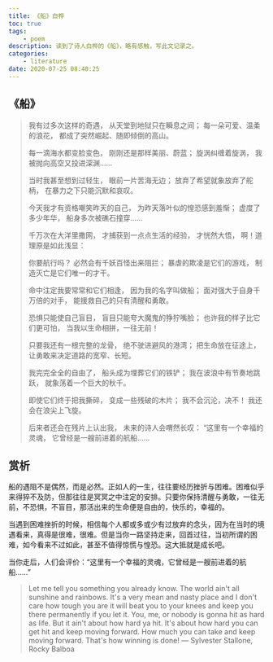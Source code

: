 ```yaml
---
title: 《船》白桦
toc: true
tags:
    - poem
description: 读到了诗人白桦的《船》，略有感触，写此文记录之。
categories:
    - literature
date: 2020-07-25 08:40:25
---
```


## 《船》

> 我有过多次这样的奇遇，
> 从天堂到地狱只在瞬息之间；
> 每一朵可爱、温柔的浪花，
> 都成了突然崛起、随即倾倒的高山。
>
> 每一滴海水都变脸变色，
> 刚刚还是那样美丽、蔚蓝；
> 旋涡纠缠着旋涡，
> 我被抛向高空又投进深渊……
>
> 当时我甚至想到过轻生，
> 眼前一片苦海无边；
> 放弃了希望就象放弃了舵柄，
> 在暴力之下只能沉默和哀叹。
>
> 今天我才有资格嘲笑昨天的自己，
> 为昨天落叶似的惶恐感到羞惭；
> 虚度了多少年华，
> 船身多次被礁石撞穿……
>
> 千万次在大洋里撒网，
> 才捕获到一点点生活的经验，
> 才恍然大悟，
> 啊！道理原是如此浅显：
>
> 你要航行吗？
> 必然会有千妖百怪出来阻拦；
> 暴虐的欺凌是它们的游戏，
> 制造灭亡是它们唯一的才干。
>
> 命中注定我要常常和它们相逢，
> 因为我的名字叫做船；
> 面对强大于自身千万倍的对手，
> 能援救自己的只有清醒和勇敢。
>
> 恐惧只能使自己盲目，
> 盲目只能夸大魔鬼的狰狞嘴脸；
> 也许我的样子比它们更可怕，
> 当我以生命相拼，一往无前！
>
> 只要我还有一根完整的龙骨，
> 绝不驶进避风的港湾；
> 把生命放在征途上，
> 让勇敢来决定道路的宽窄、长短。
>
> 我完完全全的自由了，
> 船头成为埋葬它们的铁铲；
> 我在波浪中有节奏地跳跃，
> 就象荡着一个巨大的秋千。
>
> 即使它们终于把我撕碎，
> 变成一些残破的木片；
> 我不会沉沦，决不！
> 我还会在浪尖上飞旋。
>
> 后来者还会在残片上认出我，
> 未来的诗人会喟然长叹：
> “这里有一个幸福的灵魂，
> 它曾经是一艘前进着的航船……

## 赏析

船的遇阻不是偶然，而是必然。正如人的一生，往往要经历挫折与困难。困难似乎来得猝不及防，但那往往是冥冥之中注定的安排。只要你保持清醒与勇敢，一往无前，不恐惧，不盲目，那活出来的生命便是自由的，快乐的，幸福的。

当遇到困难挫折的时候，相信每个人都或多或少有过放弃的念头，因为在当时的境遇看来，真得是很难，很难。但是当你一路坚持走来，回首过往，当初所谓的困难，如今看来不过如此，甚至不值得惊慌与惶恐。这大抵就是成长吧。

当你走后，人们会评价：“这里有一个幸福的灵魂，它曾经是一艘前进着的航船……”

> Let me tell you something you already know. The world ain't all sunshine and rainbows. It's a very mean and nasty place and I don't care how tough you are it will beat you to your knees and keep you there permanently if you let it. You, me, or nobody is gonna hit as hard as life. But it ain't about how hard ya hit. It's about how hard you can get hit and keep moving forward. How much you can take and keep moving forward. That's how winning is done!
> ― Sylvester Stallone, Rocky Balboa
